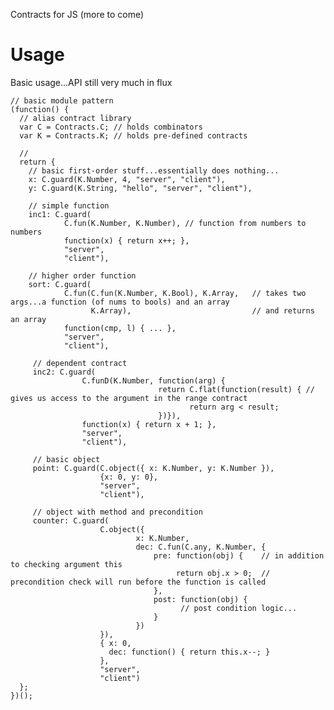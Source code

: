 Contracts for JS (more to come)

# Usage # 

Basic usage...API still very much in flux

    // basic module pattern
    (function() {
      // alias contract library
      var C = Contracts.C; // holds combinators
      var K = Contracts.K; // holds pre-defined contracts

      // 
      return {
        // basic first-order stuff...essentially does nothing...
        x: C.guard(K.Number, 4, "server", "client"),
        y: C.guard(K.String, "hello", "server", "client"),

        // simple function
        inc1: C.guard(
                C.fun(K.Number, K.Number), // function from numbers to numbers
                function(x) { return x++; },
                "server", 
                "client"),

        // higher order function
        sort: C.guard(
                C.fun(C.fun(K.Number, K.Bool), K.Array,   // takes two args...a function (of nums to bools) and an array
                      K.Array),                           // and returns an array
                function(cmp, l) { ... },
                "server",
                "client"),

         // dependent contract
         inc2: C.guard(
                    C.funD(K.Number, function(arg) { 
                                     return C.flat(function(result) { // gives us access to the argument in the range contract
                                            return arg < result;
                                     })}),
                    function(x) { return x + 1; },
                    "server",
                    "client"),

         // basic object
         point: C.guard(C.object({ x: K.Number, y: K.Number }),
                        {x: 0, y: 0},
                        "server",
                        "client"),
                        
         // object with method and precondition
         counter: C.guard(
                        C.object({
                                x: K.Number,
                                dec: C.fun(C.any, K.Number, {
                                    pre: function(obj) {    // in addition to checking argument this
                                         return obj.x > 0;  // precondition check will run before the function is called
                                    },
                                    post: function(obj) {
                                          // post condition logic...
                                    }
                                })
                        }),
                        { x: 0,
                          dec: function() { return this.x--; }
                        },
                        "server",
                        "client")
      };
    })();
